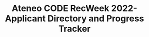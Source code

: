 ---
title: Ateneo CODE RecWeek 2022- Applicant Directory and Progress Tracker
redirect_to: https://docs.google.com/spreadsheets/d/1uL96cmjLCTJjBhAdKZA0kBh2dGb5CdWYKrH1pFpiLYE
redirect_from: 
  - /CRWAppDirectoryTracker
  - /crwappdirectorytracker
---